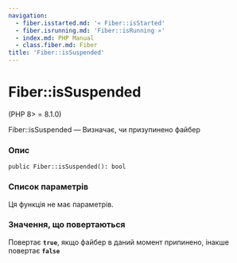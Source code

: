 ```yaml
---
navigation:
  - fiber.isstarted.md: '« Fiber::isStarted'
  - fiber.isrunning.md: 'Fiber::isRunning »'
  - index.md: PHP Manual
  - class.fiber.md: Fiber
title: 'Fiber::isSuspended'
---
```

# Fiber::isSuspended

(PHP 8> = 8.1.0)

Fiber::isSuspended — Визначає, чи призупинено файбер

### Опис

```methodsynopsis
public Fiber::isSuspended(): bool
```

### Список параметрів

Ця функція не має параметрів.

### Значення, що повертаються

Повертає **`true`**, якщо файбер в даний момент припинено, інакше повертає **`false`**
